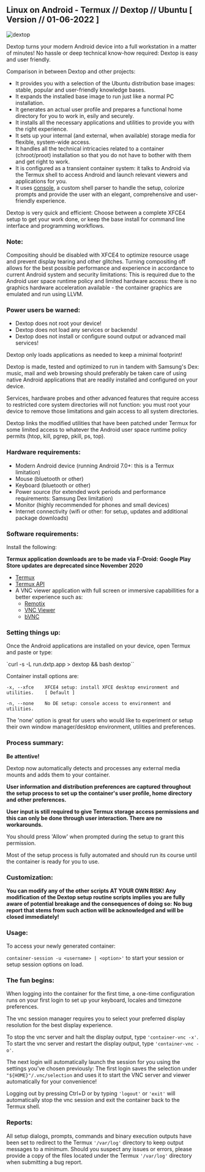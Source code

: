 ## Linux on Android - Termux // Dextop // Ubuntu [ Version // 01-06-2022 ]

![dextop](https://github.com/nathaneltitane/dextop/blob/master/dextop.png)

Dextop turns your modern Android device into a full workstation in a matter of minutes!
No hassle or deep technical know-how required: Dextop is easy and user friendly.

Comparison in between Dextop and other projects:

- It provides you with a selection of the Ubuntu distribution base images: stable, popular and user-friendly knowledge bases.
- It expands the installed base image to run just like a normal PC installation.
- It generates an actual user profile and prepares a functional home directory for you to work in, esily and securely.
- It installs all the necessary applications and utilities to provide you with the right experience.
- It sets up your internal (and external, when available) storage media for flexible, system-wide access.
- It handles all the technical intricacies related to a container (chroot/proot) installation so that you do not have to bother with them and get right to work.
- It is configured as a transient container system: it talks to Android via the Termux shell to access Android and launch relevant viewers and applications for you.
- It uses [console](https://github.com/nathaneltitane/console), a custom shell parser to handle the setup, colorize prompts and provide the user with an elegant, comprehensive and user-friendly experience.

Dextop is very quick and efficient:
Choose between a complete XFCE4 setup to get your work done, or keep the base install for command line interface and programming workflows.

### Note:

Compositing should be disabled with XFCE4 to optimize resource usage and prevent display tearing and other glitches.
Turning compositing off allows for the best possible performance and experience in accordance to current Android system and security limitations:
This is required due to the Android user space runtime policy and limited hardware access: there is no graphics hardware acceleration available - the container graphics are emulated and run using LLVM.

### Power users be warned:

- Dextop does not root your device!
- Dextop does not load any services or backends!
- Dextop does not install or configure sound output or advanced mail services!

Dextop only loads applications as needed to keep a minimal footprint!

Dextop is made, tested and optimized to run in tandem with Samsung's Dex: music, mail and web browsing should preferably be taken care of using native Android applications that are readily installed and configured on your device.

Services, hardware probes and other advanced features that require access to restricted core system directories will not function: you must root your device to remove those limitations and gain access to all system directories.

Dextop links the modified utilities that have been patched under Termux for some limited access to whatever the Android user space runtime policy permits (htop, kill, pgrep, pkill, ps, top).

### Hardware requirements:

- Modern Android device (running Android 7.0+: this is a Termux limitation)
- Mouse (bluetooth or other)
- Keyboard (bluetooth or other)
- Power source (for extended work periods and performance requirements: Samsung Dex limitation)
- Monitor (highly recommended for phones and small devices)
- Internet connectivity (wifi or other: for setup, updates and additional package downloads)

### Software requirements:

Install the following:

**Termux application downloads are to be made via F-Droid:**
**Google Play Store updates are deprecated since November 2020**

- [Termux](https://f-droid.org/en/packages/com.termux/ "Termux by Fredrik Fornwall")
- [Termux API](https://f-droid.org/en/packages/com.termux.api/ "Termux API by Fredrik Fornwall")
- A VNC viewer application with full screen or immersive capabillities for a better experience such as:
   - [Remotix](https://play.google.com/store/apps/details?id=com.nulana.android.remotix "Remotix Remote Desktop by Nulana")
   - [VNC Viewer ](https://play.google.com/store/apps/details?id=com.realvnc.viewer.android "VNC Viewer by RealVNC Ltd.")
   - [bVNC](https://play.google.com/store/apps/details?id=com.iiordanov.freebVNC "bVNC by Iordan Iordanov")

### Setting things up:

Once the Android applications are installed on your device, open Termux and paste or type:

`curl -s -L run.dxtp.app > dextop && bash dextop``


Container install options are:

`-x, --xfce    XFCE4 setup: install XFCE desktop environment and utilities.    [ Default ]`

`-n, --none    No DE setup: console access to environment and utilities.`


The 'none' option is great for users who would like to experiment or setup their own window manager/desktop environment, utilities and preferences.

### Process summary:

**Be attentive!**

Dextop now automatically detects and processes any external media mounts and adds them to your container.

**User information and distribution preferences are captured throughout the setup process to set up the container's user profile, home directory and other preferences.**

**User input is still required to give Termux storage access permissions and this can only be done through user interaction. There are no workarounds.**

You should press 'Allow' when prompted during the setup to grant this permission.

Most of the setup process is fully automated and should run its course until the container is ready for you to use.

### Customization:

**You can modify any of the other scripts AT YOUR OWN RISK!**
**Any modification of the Dextop setup routine scripts implies you are fully aware of potential breakage and the consequences of doing so:**
**No bug report that stems from such action will be acknowledged and will be closed immediately!**

### Usage:

To access your newly generated container:

`container-session -u <username> | <option>'` to start your session or setup session options on load.

### The fun begins:

When logging into the container for the first time, a one-time configuration runs on your first login to set up your keyboard, locales and timezone preferences.

The vnc session manager requires you to select your preferred display resolution for the best display experience.

To stop the vnc server and halt the display output, type `'container-vnc -x'`.
To start the vnc server and restart the display output, type `'container-vnc -o'`.

The next login will automatically launch the session for you using the settings you've chosen previously:
The first login saves the selection under `"${HOME}"/.vnc/selection` and uses it to start the VNC server and viewer automatically for your convenience!

Logging out by pressing Ctrl+D or by typing `'logout'` or `'exit'` will automatically stop the vnc session and exit the container back to the Termux shell.

### Reports:

All setup dialogs, prompts, commands and binary execution outputs have been set to redirect to the Termux `'/var/log'` directory to keep output messages to a minimum.
Should you suspect any issues or errors, please provide a copy of the files located under the Termux `'/var/log'` directory when submitting a bug report.
